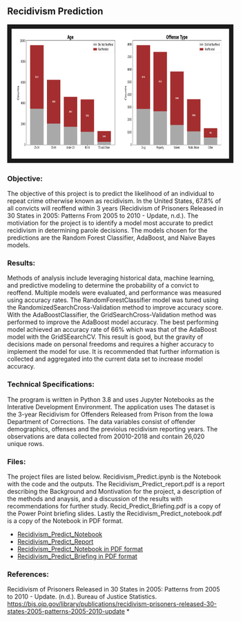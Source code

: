 ## Recidivism Prediction 

<img src="./recid.png" 
width="1000" height="300" border="10" />

### Objective:

The objective of this project is to predict the likelihood of an individual to repeat crime otherwise known as recidivism.  In the United States, 67.8% of all convicts will reoffend within 3 years (Recidivism of Prisoners Released in 30 States in 2005: Patterns From 2005 to 2010 - Update, n.d.). The motiviation for the project is to identify a model most accurate to predict recidivism in determining parole decisions.  The models chosen for the predictions are the Random Forest Classifier, AdaBoost, and Naive Bayes models.  

### Results:

Methods of analysis include leveraging historical data, machine learning, and predictive modeling to determine the probability of a convict to reoffend. Multiple models were evaluated, and performance was measured using accuracy rates. The RandomForestClassifier model was tuned using the RandomizedSearchCross-Validation method to improve accuracy score.  With the AdaBoostClassifier, the GridSearchCross-Validation method was performed to improve the AdaBoost model accuracy.  The best performing model achieved an accuracy rate of 66% which was that of the AdaBoost model with the GridSEearchCV. This result is good, but the gravity of decisions made on personal freedoms and requires a higher accuracy to implement the model for use. It is recommended that further information is collected and aggregated into the current data set to increase model accuracy. 

### Technical Specifications:

The program is written in Python 3.8 and uses Jupyter Notebooks as the Interative Development Environment. The application uses The dataset is the 3-year Recidivism for Offenders Released from Prison from the Iowa Department of Corrections.  The data variables consist of offender demographics, offenses and the previoius recidivism reporting years.  The observations are data collected from 20010-2018 and contain 26,020 unique rows.

### Files:

The project files are listed below.  Recidivism_Predict.ipynb is the Notebook with the code and the outputs.  The Recidivism_Predict_report.pdf is a report describing the Background and Montivation for the project, a description of the methods and anaysis, and a discussion of the results with recommendations for further study.  Recid_Predict_Briefing.pdf is a copy of the Power Point briefing slides.  Lastly the Recidivism_Predict_notebook.pdf is a copy of the Notebook in PDF format.

* [Recidivism_Predict_Notebook](./Recidivism_Predict.ipynb)
* [Recidivism_Predict_Report](./Recidivism_Predict_report.pdf)
* [Recidivism_Predict_Notebook in PDF format](./Recidivism_Predict_notebook.pdf)
* [Recidivism_Predict_Briefing in PDF format](./Recid_Predict_Briefing.pdf)



### References:

Recidivism of Prisoners Released in 30 States in 2005: Patterns from 2005 to 2010 - Update. (n.d.). Bureau of Justice Statistics. https://bjs.ojp.gov/library/publications/recidivism-prisoners-released-30-states-2005-patterns-2005-2010-update
* 
